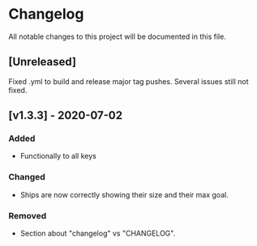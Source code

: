 # Changelog
All notable changes to this project will be documented in this file.

## [Unreleased]
Fixed .yml to build and release major tag pushes.
Several issues still not fixed.

## [v1.3.3] - 2020-07-02
### Added
- Functionally to all keys

### Changed
- Ships are now correctly showing their size and their max goal.

### Removed
- Section about "changelog" vs "CHANGELOG".
